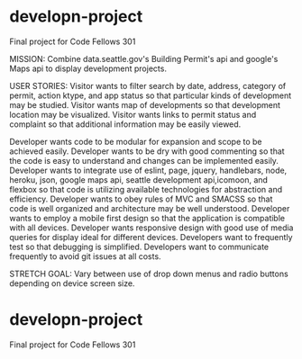 # developn-project
Final project for Code Fellows 301

MISSION: Combine data.seattle.gov's Building Permit's api and google's Maps
api to display development projects.

USER STORIES:
Visitor wants to filter search by date, address, category of permit, action ktype, and app status so that particular kinds of development may be studied.
Visitor wants map of developments so that development location may be visualized.
Visitor wants links to permit status and complaint so that additional information may be easily viewed.

Developer wants code to be modular for expansion and scope to be achieved easily.
Developer wants to be dry  with good commenting so that the code is easy to understand and changes can be implemented easily.
Developer wants to integrate use of eslint,  page, jquery, handlebars, node, heroku, json, google maps api, seattle development api,icomoon,  and flexbox so that code is utilizing available technologies for abstraction and efficiency.
Developer wants to obey rules of MVC and SMACSS so that code is well organized and architecture may be well understood.
Developer wants to employ a mobile first design so that the application is compatible with all devices.
Developer wants responsive design with good use of media queries for display ideal for different devices.
Developers want to frequently test so that debugging is simplified.
Developers want to communicate frequently to avoid git issues at all costs.

STRETCH GOAL:
Vary between use of drop down menus and radio buttons depending on device screen size.

# developn-project
Final project for Code Fellows 301
